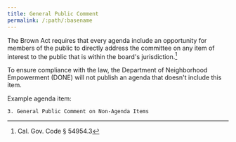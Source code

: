```yaml
---
title: General Public Comment
permalink: /:path/:basename
---
```


The Brown Act requires that
every agenda include
an opportunity
for members
of the public
to directly address the committee
on any item
of interest
to the public
that is within
the board's jurisdiction.[^549543]

To ensure compliance
with the law,
the Department of Neighborhood Empowerment (DONE)
will not publish
an agenda
that doesn't
include this item.

Example agenda item:

    3. General Public Comment on Non-Agenda Items

[^549543]: Cal. Gov. Code § 54954.3
